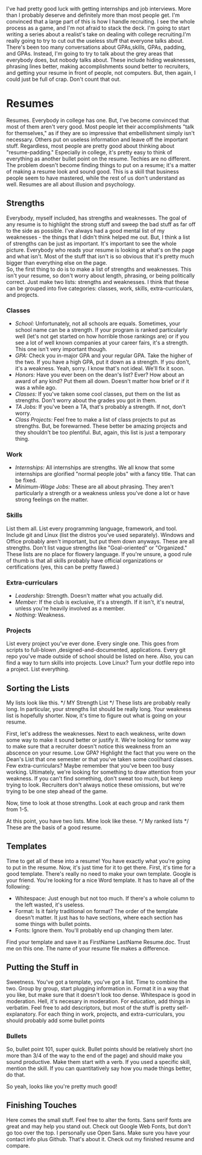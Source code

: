 I've had pretty good luck with getting internships and job interviews. More than I probably deserve and definitely more than most people get. I'm convinced that a large part of this is how I handle recruiting. I see the whole process as a game, and I'm not afraid to stack the deck. I'm going to start writing a series about a realist's take on dealing with college recruiting.I'm really going to try to cut out the useless stuff that everyone talks about. There's been too many conversations about GPAs,skills, GPAs, padding, and GPAs. Instead, I'm going to try to talk about the grey areas that everybody does, but nobody talks about. These include hiding weaknesses, phrasing lines better, making accomplishments sound better to recruiters, and getting your resume in front of people, not computers. But, then again, I could just be full of crap. Don't count that out.

# Resumes
Resumes. Everybody in college has one. But, I've become convinced that most of them aren't very good. Most people let their accomplishments "talk for themselves," as if they are so impressive that embellishment simply isn't necessary. Others put on useless information and leave off the important stuff. 
Regardless, most people are pretty good about thinking about "resume-padding." Especially in college, it's pretty easy to think of everything as another bullet point on the resume. Techies are no different. The problem doesn't become finding things to put on a resume; it's a matter of making a resume look and sound good. This is a skill that business people seem to have mastered, while the rest of us don't understand as well. Resumes are all about illusion and psychology.

## Strengths
Everybody, myself included, has strengths and weaknesses. The goal of any resume is to highlight the strong stuff and sweep the bad stuff as far off to the side as possible. I've always had a good mental list of my weaknesses - the things that I didn't think helped me out. But, I think a list of strengths can be just as important. It's important to see the whole picture. Everybody who reads your resume is looking at what's on the page and what isn't. Most of the stuff that isn't is so obvious that it's pretty much bigger than everything else on the page.  
So, the first thing to do is to make a list of strengths and weaknesses. This isn't your resume, so don't worry about length, phrasing, or being politically correct. Just make two lists: strengths and weaknesses. I think that these can be grouped into five categories: classes, work, skills, extra-curriculars, and projects. 

### Classes
* *School:* Unfortunately, not all schools are equals. Sometimes, your school name can be a strength. If your program is ranked particularly well (let's not get started on how horrible those rankings are) or if you see a lot of well known companies at your career fairs, it's a strength. This one isn't very important though.
* *GPA:* Check you in-major GPA and your regular GPA. Take the higher of the two. If you have a high GPA, put it down as a strength. If you don't, it's a weakness. Yeah, sorry. I know that's not ideal. We'll fix it soon.
* *Honors:* Have you ever been on the dean's list? Ever? How about an award of any kind? Put them all down. Doesn't matter how brief or if it was a while ago.
* *Classes:* If you've taken some cool classes, put them on the list as strengths. Don't worry about the grades you got in them.
* *TA Jobs:* If you've been a TA, that's probably a strength. If not, don't worry. 
* *Class Projects:* Feel free to make a list of class projects to put as strengths. But, be forewarned. These better be amazing projects and they shouldn't be too plentiful. But, again, this list is just a temporary thing.

### Work
* *Internships:* All internships are strengths. We all know that some internships are glorified "normal people jobs" with a fancy title. That can be fixed.
* *Minimum-Wage Jobs:* These are all about phrasing. They aren't particularly a strength or a weakness unless you've done a lot or have strong feelings on the matter.

### Skills
List them all. List every programming language, framework, and tool. Include git and Linux (list the distros you've used separately). Windows and Office probably aren't important, but put them down anyways. These are all strengths. Don't list vague strengths like "Goal-oriented" or "Organized." These lists are no place for flowery language. If you're unsure, a good rule of thumb is that all skills probably have official organizations or certifications (yes, this can be pretty flawed.)

### Extra-curriculars
* *Leadership:* Strength. Doesn't matter what you actually did.
* *Member:* If the club is exclusive, it's a strength. If it isn't, it's neutral, unless you're heavily involved as a member.
* *Nothing:* Weakness.

### Projects
List every project you've ever done. Every single one. This goes from scripts to full-blown ,designed-and-documented, applications. Every git repo you've made outside of school should be listed on here. Also, you can find a way to turn skills into projects. Love Linux? Turn your dotfile repo into a project. List everything. 

## Sorting the Lists
My lists look like this. */ MY Strength List */ These lists are probably really long. In particular, your strengths list should be really long. Your weakness list is hopefully shorter. Now, it's time to figure out what is going on your resume.

First, let's address the weaknesses. Next to each weakness, write down some way to make it sound better or justify it. We're looking for some way to make sure that a recruiter doesn't notice this weakness from an abscence on your resume. Low GPA? Highlight the fact that you were on the Dean's List that one semester or that you've taken some cool/hard classes. Few extra-curriculars? Maybe remember that you've been too busy working. Ultimately, we're looking for something to draw attention from your weakness. If you can't find something, don't sweat too much, but keep trying to look. Recruiters don't always notice these omissions, but we're trying to be one step ahead of the game.

Now, time to look at those strengths. Look at each group and rank them from 1-5.

At this point, you have two lists. Mine look like these. */ My ranked lists */ These are the basis of a good resume.

## Templates
Time to get all of these into a resume! You have exactly what you're going to put in the resume. Now, it's just time for it to get there. First, it's time for a good template. There's really no need to make your own template. Google is your friend. You're looking for a nice Word template. It has to have all of the following:

* Whitespace: Just enough but not too much. If there's a whole column to the left wasted, it's useless.
* Format: Is it fairly traditional on format? The order of the template doesn't matter. It just has to have sections, where each section has some things with bullet points.
* Fonts: Ignore them. You'll probably end up changing them later.

Find your template and save it as FirstName LastName Resume.doc. Trust me on this one. The name of your resume file makes a difference.
## Putting the Stuff in
Sweetness. You've got a template, you've got a list. Time to combine the two. Group by group, start plugging information in. Format it in a way that you like, but make sure that it doesn't look too dense. Whitespace is good in moderation. Hell, it's necesary in moderation. For education, add things in verbatim. Feel free to add descriptors, but most of the stuff is pretty self-explanatory. For each thing in work, projects, and extra-curriculars, you should probably add some bullet points

### Bullets
So, bullet point 101, super quick. Bullet points should be relatively short (no more than 3/4 of the way to the end of the page) and should make you sound productive. Make them start with a verb. If you used a specific skill, mention the skill. If you can quantitatively say how you made things better, do that. 

So yeah, looks like you're pretty much good!

## Finishing Touches
Here comes the small stuff. Feel free to alter the fonts. Sans serif fonts are great and may help you stand out. Check out Google Web Fonts, but don't go too over the top. I personally use Open Sans. Make sure you have your contact info plus Github. That's about it. Check out my finished resume and compare.

